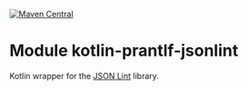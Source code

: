 [![Maven Central](https://img.shields.io/maven-central/v/org.jetbrains.kotlin-wrappers/kotlin-prantlf-jsonlint)](https://search.maven.org/artifact/org.jetbrains.kotlin-wrappers/kotlin-prantlf-jsonlint)

# Module kotlin-prantlf-jsonlint

Kotlin wrapper for the [JSON Lint](https://prantlf.github.io/jsonlint/) library.
